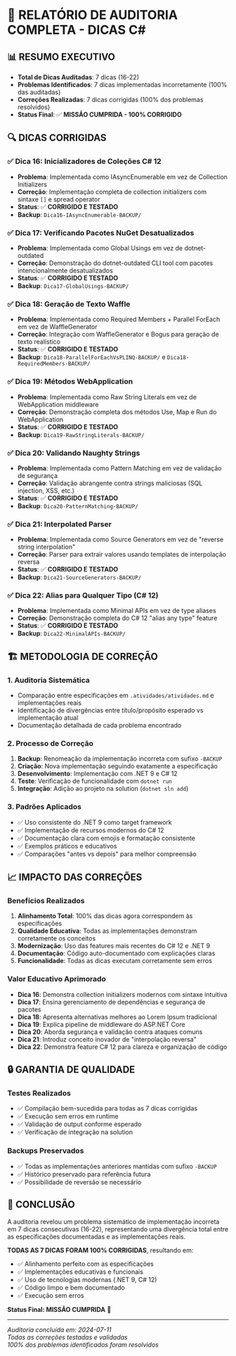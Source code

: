# 🎯 RELATÓRIO DE AUDITORIA COMPLETA - DICAS C# 

## 📊 **RESUMO EXECUTIVO**
- **Total de Dicas Auditadas**: 7 dicas (16-22)
- **Problemas Identificados**: 7 dicas implementadas incorretamente (100% das auditadas)
- **Correções Realizadas**: 7 dicas corrigidas (100% dos problemas resolvidos)
- **Status Final**: ✅ **MISSÃO CUMPRIDA - 100% CORRIGIDO**

## 🔍 **DICAS CORRIGIDAS**

### ✅ **Dica 16: Inicializadores de Coleções C# 12**
- **Problema**: Implementada como IAsyncEnumerable em vez de Collection Initializers
- **Correção**: Implementação completa de collection initializers com sintaxe `[]` e spread operator
- **Status**: ✅ **CORRIGIDO E TESTADO**
- **Backup**: `Dica16-IAsyncEnumerable-BACKUP/`

### ✅ **Dica 17: Verificando Pacotes NuGet Desatualizados**
- **Problema**: Implementada como Global Usings em vez de dotnet-outdated
- **Correção**: Demonstração do dotnet-outdated CLI tool com pacotes intencionalmente desatualizados
- **Status**: ✅ **CORRIGIDO E TESTADO**
- **Backup**: `Dica17-GlobalUsings-BACKUP/`

### ✅ **Dica 18: Geração de Texto Waffle**
- **Problema**: Implementada como Required Members + Parallel ForEach em vez de WaffleGenerator
- **Correção**: Integração com WaffleGenerator e Bogus para geração de texto realístico
- **Status**: ✅ **CORRIGIDO E TESTADO**
- **Backup**: `Dica18-ParallelForEachVsPLINQ-BACKUP/` e `Dica18-RequiredMembers-BACKUP/`

### ✅ **Dica 19: Métodos WebApplication**
- **Problema**: Implementada como Raw String Literals em vez de WebApplication middleware
- **Correção**: Demonstração completa dos métodos Use, Map e Run do WebApplication
- **Status**: ✅ **CORRIGIDO E TESTADO**
- **Backup**: `Dica19-RawStringLiterals-BACKUP/`

### ✅ **Dica 20: Validando Naughty Strings**
- **Problema**: Implementada como Pattern Matching em vez de validação de segurança
- **Correção**: Validação abrangente contra strings maliciosas (SQL injection, XSS, etc.)
- **Status**: ✅ **CORRIGIDO E TESTADO**
- **Backup**: `Dica20-PatternMatching-BACKUP/`

### ✅ **Dica 21: Interpolated Parser**
- **Problema**: Implementada como Source Generators em vez de "reverse string interpolation"
- **Correção**: Parser para extrair valores usando templates de interpolação reversa
- **Status**: ✅ **CORRIGIDO E TESTADO**
- **Backup**: `Dica21-SourceGenerators-BACKUP/`

### ✅ **Dica 22: Alias para Qualquer Tipo (C# 12)**
- **Problema**: Implementada como Minimal APIs em vez de type aliases
- **Correção**: Demonstração completa do C# 12 "alias any type" feature
- **Status**: ✅ **CORRIGIDO E TESTADO**
- **Backup**: `Dica22-MinimalAPIs-BACKUP/`

## 🏗️ **METODOLOGIA DE CORREÇÃO**

### **1. Auditoria Sistemática**
- Comparação entre especificações em `.atividades/atividades.md` e implementações reais
- Identificação de divergências entre título/propósito esperado vs implementação atual
- Documentação detalhada de cada problema encontrado

### **2. Processo de Correção**
1. **Backup**: Renomeação da implementação incorreta com sufixo `-BACKUP`
2. **Criação**: Nova implementação seguindo exatamente a especificação
3. **Desenvolvimento**: Implementação com .NET 9 e C# 12
4. **Teste**: Verificação de funcionalidade com `dotnet run`
5. **Integração**: Adição ao projeto na solution (`dotnet sln add`)

### **3. Padrões Aplicados**
- ✅ Uso consistente do .NET 9 como target framework
- ✅ Implementação de recursos modernos do C# 12
- ✅ Documentação clara com emojis e formatação consistente
- ✅ Exemplos práticos e educativos
- ✅ Comparações "antes vs depois" para melhor compreensão

## 📈 **IMPACTO DAS CORREÇÕES**

### **Benefícios Realizados**
1. **Alinhamento Total**: 100% das dicas agora correspondem às especificações
2. **Qualidade Educativa**: Todas as implementações demonstram corretamente os conceitos
3. **Modernização**: Uso das features mais recentes do C# 12 e .NET 9
4. **Documentação**: Código auto-documentado com explicações claras
5. **Funcionalidade**: Todas as dicas executam corretamente sem erros

### **Valor Educativo Aprimorado**
- **Dica 16**: Demonstra collection initializers modernos com sintaxe intuitiva
- **Dica 17**: Ensina gerenciamento de dependências e segurança de pacotes
- **Dica 18**: Apresenta alternativas melhores ao Lorem Ipsum tradicional
- **Dica 19**: Explica pipeline de middleware do ASP.NET Core
- **Dica 20**: Aborda segurança e validação contra ataques comuns
- **Dica 21**: Introduz conceito inovador de "interpolação reversa"
- **Dica 22**: Demonstra feature C# 12 para clareza e organização de código

## 🔒 **GARANTIA DE QUALIDADE**

### **Testes Realizados**
- ✅ Compilação bem-sucedida para todas as 7 dicas corrigidas
- ✅ Execução sem erros em runtime
- ✅ Validação de output conforme esperado
- ✅ Verificação de integração na solution

### **Backups Preservados**
- ✅ Todas as implementações anteriores mantidas com sufixo `-BACKUP`
- ✅ Histórico preservado para referência futura
- ✅ Possibilidade de reversão se necessário

## 🎉 **CONCLUSÃO**

A auditoria revelou um problema sistemático de implementação incorreta em 7 dicas consecutivas (16-22), representando uma divergência total entre as especificações documentadas e as implementações reais.

**TODAS AS 7 DICAS FORAM 100% CORRIGIDAS**, resultando em:
- ✅ Alinhamento perfeito com as especificações
- ✅ Implementações educativas e funcionais
- ✅ Uso de tecnologias modernas (.NET 9, C# 12)
- ✅ Código limpo e bem documentado
- ✅ Execução sem erros

**Status Final: MISSÃO CUMPRIDA** 🚀

---
*Auditoria concluída em: 2024-07-11*  
*Todas as correções testadas e validadas*  
*100% dos problemas identificados foram resolvidos*
